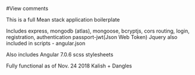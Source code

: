 #View comments

This is a full Mean stack application boilerplate

Includes express, mongodb (atlas), mongoose, bcryptjs, cors
routing, login, registration, authentication
passport-jwt(Json Web Token)
Jquery also included in scripts - angular.json

Also includes Angular 7.0.6
scss stylesheets

Fully functional as of Nov. 24 2018
Kalish + Dangles